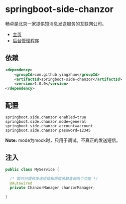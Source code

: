 # springboot-side-chanzor

畅卓是北京一家提供短消息发送服务的互联网公司。

* [主页](http://www.chanzor.com/)
* [后台管理程序](http://web.chanzor.com:8080/)

依赖
---

```xml
<dependency>
    <groupId>com.github.yingzhuo</groupId>
    <artifactId>springboot-side-chanzor</artifactId>
    <version>1.0.0</version>
</dependency>
```

配置
---

```
springboot.side.chanzor.enabled=true
springboot.side.chanzor.mode=general
springboot.side.chanzor.account=account
springboot.side.chanzor.password=12345
```

**Note:** mode为mock时，只用于调试。不真正的发送短信。

注入
---

```java
public class MyService {

  /* 暂时只提供发送短信和短信余额查询两个功能 */
  @Autowired
  private ChanzorManager chanzorManager;

}
```